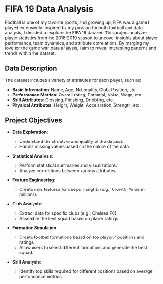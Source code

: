 # FIFA 19 Data Analysis

Football is one of my favorite sports, and growing up, FIFA was a game I played extensively. Inspired by my passion for both football and data analysis, I decided to explore the FIFA 19 dataset. This project analyzes player statistics from the 2018-2019 season to uncover insights about player performance, team dynamics, and attribute correlations. By merging my love for the game with data analysis, I aim to reveal interesting patterns and trends within the dataset.

## Data Description

The dataset includes a variety of attributes for each player, such as:

- **Basic Information**: Name, Age, Nationality, Club, Position, etc.
- **Performance Metrics**: Overall rating, Potential, Value, Wage, etc.
- **Skill Attributes**: Crossing, Finishing, Dribbling, etc.
- **Physical Attributes**: Height, Weight, Acceleration, Strength, etc.

## Project Objectives

- **Data Exploration**:
  - Understand the structure and quality of the dataset.
  - Handle missing values based on the nature of the data.

- **Statistical Analysis**:
  - Perform statistical summaries and visualizations.
  - Analyze correlations between various attributes.

- **Feature Engineering**:
  - Create new features for deeper insights (e.g., Growth, Value in millions).

- **Club Analysis**:
  - Extract data for specific clubs (e.g., Chelsea FC).
  - Assemble the best squad based on player ratings.

- **Formation Simulation**:
  - Create football formations based on top players' positions and ratings.
  - Allow users to select different formations and generate the best squad.

- **Skill Analysis**:
  - Identify top skills required for different positions based on average performance metrics.
